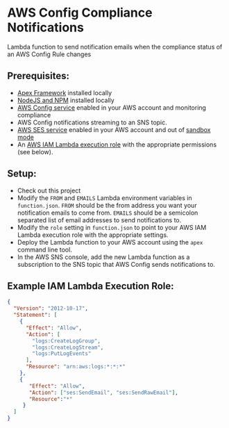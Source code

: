 # AWS Config Compliance Notifications
Lambda function to send notification emails when the compliance status of an AWS Config Rule changes


## Prerequisites: 
- [Apex Framework](https://github.com/apex/apex) installed locally
- [NodeJS and NPM](https://nodejs.org) installed locally
- [AWS Config service](https://aws.amazon.com/config/) enabled in your AWS account and monitoring compliance
- AWS Config notifications streaming to an SNS topic.
- [AWS SES service](https://aws.amazon.com/ses/) enabled in your AWS account 
    and out of [sandbox mode](http://docs.aws.amazon.com/ses/latest/DeveloperGuide/request-production-access.html)
- An [AWS IAM Lambda execution role](http://docs.aws.amazon.com/lambda/latest/dg/with-s3-example-create-iam-role.html) 
    with the appropriate permissions (see below). 
   
## Setup:
- Check out this project
- Modify the `FROM` and `EMAILS` Lambda environment variables in `function.json`. `FROM` should be the 
    from address you want your notification emails to come from. `EMAILS` should be a semicolon separated list
    of email addresses to send notifications to.
- Modify the `role` setting in `function.json` to point to your AWS IAM Lambda execution role with the appropriate settings.    
- Deploy the Lambda function to your AWS account using the `apex` command line tool.
- In the AWS SNS console, add the new Lambda function as a subscription to the SNS topic that AWS Config
    sends notifications to.
    
## Example IAM Lambda Execution Role:
```JSON
{
  "Version": "2012-10-17",
  "Statement": [
    {
      "Effect": "Allow",
      "Action": [
        "logs:CreateLogGroup",
        "logs:CreateLogStream",
        "logs:PutLogEvents"
      ],
      "Resource": "arn:aws:logs:*:*:*"
    },
    {
       "Effect": "Allow",
       "Action": ["ses:SendEmail", "ses:SendRawEmail"],
       "Resource":"*"
     }
  ]
}    
```   